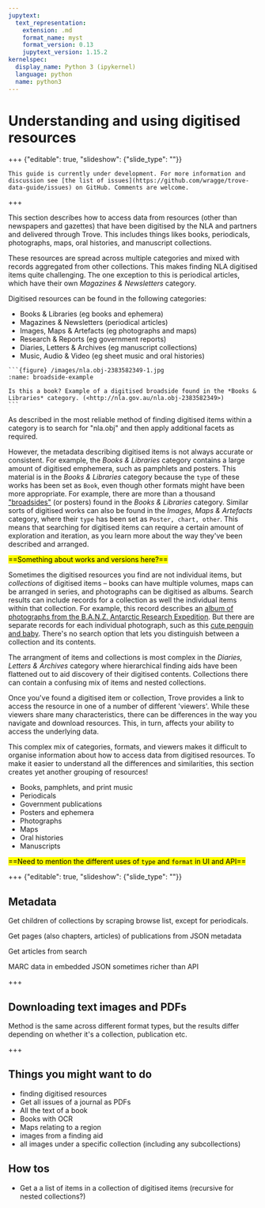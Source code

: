 ```yaml
---
jupytext:
  text_representation:
    extension: .md
    format_name: myst
    format_version: 0.13
    jupytext_version: 1.15.2
kernelspec:
  display_name: Python 3 (ipykernel)
  language: python
  name: python3
---
```


# Understanding and using digitised resources

+++ {"editable": true, "slideshow": {"slide_type": ""}}

```{attention}
This guide is currently under development. For more information and discussion see [the list of issues](https://github.com/wragge/trove-data-guide/issues) on GitHub. Comments are welcome.
```

+++

This section describes how to access data from resources (other than newspapers and gazettes) that have been digitised by the NLA and partners and delivered through Trove. This includes things likes books, periodicals, photographs, maps, oral histories, and manuscript collections.

These resources are spread across multiple categories and mixed with records aggregated from other collections. This makes finding NLA digitised items quite challenging. The one exception to this is periodical articles, which have their own *Magazines & Newsletters* category.

Digitised resources can be found in the following categories:

- Books & Libraries (eg books and ephemera)
- Magazines & Newsletters (periodical articles)
- Images, Maps & Artefacts (eg photographs and maps)
- Research & Reports (eg government reports)
- Diaries, Letters & Archives (eg manuscript collections)
- Music, Audio & Video (eg sheet music and oral histories)

````{margin}
```{figure} /images/nla.obj-2383582349-1.jpg
:name: broadside-example

Is this a book? Example of a digitised broadside found in the *Books & Libraries* category. (<http://nla.gov.au/nla.obj-2383582349>)
```
````

As described in [](/understanding-search/finding-digitised-content.md) the most reliable method of finding digitised items within a category is to search for "nla.obj" and then apply additional facets as required.

However, the metadata describing digitised items is not always accurate or consistent. For example, the *Books & Libraries* category contains a large amount of digitised emphemera, such as pamphlets and posters. This material is in the *Books & Libraries* category because the `type` of these works has been set as `Book`, even though other formats might have been more appropriate. For example, there are more than a thousand ["broadsides"](https://trove.nla.gov.au/search/category/books?keyword=%22nla.obj%22%20broadsides&l-format=Book) (or posters) found in the *Books & Libraries* category. Similar sorts of digitised works can also be found in the *Images, Maps & Artefacts* category, where their `type` has been set as `Poster, chart, other`. This means that searching for digitised items can require a certain amount of exploration and iteration, as you learn more about the way they've been described and arranged.

<mark>==Something about works and versions here?==</mark>

Sometimes the digitised resources you find are not individual items, but *collections* of digitised items – books can have multiple volumes, maps can be arranged in series, and photographs can be digitised as albums. Search results can include records for a collection as well the individual items within that collection. For example, this record describes an [album of photographs from the B.A.N.Z. Antarctic Research Expedition](https://trove.nla.gov.au/work/30068558). But there are separate records for each individual photograph, such as this [cute penguin and baby](https://trove.nla.gov.au/work/22456751). There's no search option that lets you distinguish between a collection and its contents. 

The arrangment of items and collections is most complex in the *Diaries, Letters & Archives* category where hierarchical finding aids have been flattened out to aid discovery of their digitised contents. Collections there can contain a confusing mix of items and nested collections.

Once you've found a digitised item or collection, Trove provides a link to access the resource in one of a number of different 'viewers'. While these viewers share many characteristics, there can be differences in the way you navigate and download resources. This, in turn, affects your ability to access the underlying data.

This complex mix of categories, formats, and viewers makes it difficult to organise information about how to access data from digitised resources. To make it easier to understand all the differences and similarities, this section creates yet another grouping of resources!

- Books, pamphlets, and print music 
- Periodicals
- Government publications
- Posters and ephemera
- Photographs
- Maps
- Oral histories
- Manuscripts

<mark>==Need to mention the different uses of `type` and `format` in UI and API==</mark>

+++ {"editable": true, "slideshow": {"slide_type": ""}}

## Metadata

Get children of collections by scraping browse list, except for periodicals.

Get pages (also chapters, articles) of publications from JSON metadata

Get articles from search

MARC data in embedded JSON sometimes richer than API

+++

## Downloading text images and PDFs

Method is the same across different format types, but the results differ depending on whether it's a collection, publication etc.

+++

## Things you might want to do

- finding digitised resources
- Get all issues of a journal as PDFs
- All the text of a book
- Books with OCR
- Maps relating to a region
- images from a finding aid
- all images under a specific collection (including any subcollections)

## How tos

- Get a a list of items in a collection of digitised items (recursive for nested collections?)
